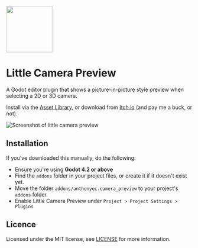 <img src="logo.png" width="125">

# Little Camera Preview

A Godot editor plugin that shows a picture-in-picture style preview when selecting a 2D or 3D camera.

Install via the [Asset Library](https://godotengine.org/asset-library/asset/2500), or download from [Itch.io](https://anthonyec.itch.io/little-camera-preview) (and pay me a buck, or not).

![Screenshot of little camera preview](./screenshot.png)

## Installation

If you've downloaded this manually, do the following:

- Ensure you're using **Godot 4.2 or above**
- Find the `addons` folder in your project files, or create it if it doesn't exist yet.
- Move the folder `addons/anthonyec.camera_preview` to your project's `addons` folder.
- Enable Little Camera Preview under `Project > Project Settings > Plugins`

## Licence

Licensed under the MIT license, see [LICENSE](./LICENSE) for more information.
